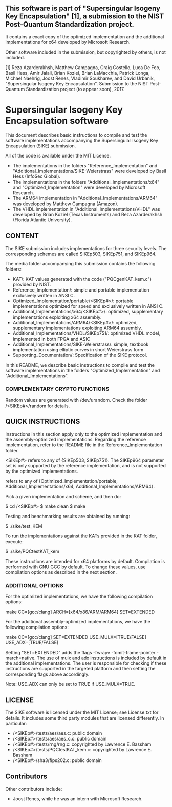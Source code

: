  
## This software is part of "Supersingular Isogeny Key Encapsulation" [1], a submission to the NIST Post-Quantum Standardization project.
It contains a exact copy of the optimized implementation and the additional implementations for x64 developed by Microsoft Research.

Other software included in the submission, but copyrighted by others, is not included.

[1] Reza Azarderakhsh, Matthew Campagna, Craig Costello, Luca De Feo, Basil Hess, Amir Jalali, Brian Koziel, Brian LaMacchia, Patrick Longa, Michael Naehrig, Joost Renes, Vladimir Soukharev, and David Urbanik, "Supersingular Isogeny Key Encapsulation". Submission to the NIST Post-Quantum Standardization project (to appear soon), 2017.

# Supersingular Isogeny Key Encapsulation software

This document describes basic instructions to compile and test the
software implementations accompanying the Supersingular Isogeny Key
Encapsulation (SIKE) submission.

All of the code is available under the MIT License. 

- The implementations in the folders "Reference_Implementation" and
  "Additional_Implementations/SIKE-Weierstrass" were developed by Basil
  Hess (InfoSec Global).
- The implementations in the folders "Additional_Implementations/x64"
  and "Optimized_Implementation" were developed by Microsoft Research.
- The ARM64 implementation in "Additional_Implementations/ARM64" was
  developed by Matthew Campagna (Amazon).
- The VHDL implementation in "Additional_Implementations/VHDL" was
  developed by Brian Koziel (Texas Instruments) and Reza Azarderakhsh
  (Florida Atlantic University).


## CONTENT

The SIKE submission includes implementations for three security levels.
The corresponding schemes are called SIKEp503, SIKEp751, and SIKEp964.

The media folder accompanying this submission contains the following
folders:
 
- KAT/: KAT values generated with the code ("PQCgenKAT_kem.c") provided
  by NIST.
- Reference_Implementation/: simple and portable implementation
  exclusively written in ANSI C.
- Optimized_Implementation/portable/<SIKEp#>/: portable implementations
  optimized for speed and exclusively written in ANSI C.
- Additional_Implementations/x64/<SIKEp#>/: optimized, supplementary
  implementations exploiting x64 assembly.
- Additional_Implementations/ARM64/<SIKEp#>/: optimized, supplementary
  implementations exploiting ARM64 assembly.
- Additional_Implementations/VHDL/SIKEp751/: optimized VHDL model,
  implemented in both FPGA and ASIC 
- Additional_Implementations/SIKE-Weierstrass/: simple, textbook
  implementation using elliptic curves in short Weierstrass form
- Supporting_Documentation/: Specification of the SIKE protocol.

In this README, we describe basic instructions to compile and test the
software implementations in the folders "Optimized_Implementation" and
"Additional_Implementations".

### COMPLEMENTARY CRYPTO FUNCTIONS

Random values are generated with /dev/urandom. Check the folder
<implementation>/<SIKEp#>/random for details.


## QUICK INSTRUCTIONS

Instructions in this section apply only to the optimized implementation
and the assembly-optimized implementations.  Regarding the reference
implementation, refer to the README file in the Reference_Implementation
folder.

<SIKEp#> refers to any of {SIKEp503, SIKEp751}. The SIKEp964 parameter
set is only supported by the reference implementation, and is not
supported by the optimized implementations.

<implementation> refers to any of {Optimized_Implementation/portable,
Additional_Implementations/x64, Additional_Implementations/ARM64}.

Pick a given implementation and scheme, and then do:

$ cd <implementation>/<SIKEp#>
$ make clean
$ make

Testing and benchmarking results are obtained by running:

$ ./sike/test_KEM

To run the implementations against the KATs provided in the KAT folder,
execute:

$ ./sike/PQCtestKAT_kem

These instructions are intended for x64 platforms by default.
Compilation is performed with GNU GCC by default. To change these
values, use compilation options as described in the next section.


### ADDITIONAL OPTIONS

For the optimized implementations, we have the following compilation
options: 

make CC=[gcc/clang] ARCH=[x64/x86/ARM/ARM64] SET=EXTENDED

For the additional assembly-optimized implementations, we have the
following compilation options:

make CC=[gcc/clang] SET=EXTENDED USE_MULX=[TRUE/FALSE] USE_ADX=[TRUE/FALSE]

Setting "SET=EXTENDED" adds the flags -fwrapv -fomit-frame-pointer
-march=native. The use of mulx and adx instructions is included by
default in the additional implementations. The user is responsible for
checking if these instructions are supported in the targeted platform
and then setting the corresponding flags above accordingly.

Note: USE_ADX can only be set to TRUE if USE_MULX=TRUE.


## LICENSE

The SIKE software is licensed under the MIT License; see License.txt for
details.  It includes some third party modules that are licensed
differently. In particular:

- <implementation>/<SIKEp#>/tests/aes/aes.c: public domain
- <implementation>/<SIKEp#>/tests/aes/aes_c.c: public domain
- <implementation>/<SIKEp#>/tests/rng/rng.c: copyrighted by Lawrence E.
  Bassham 
- <implementation>/<SIKEp#>/tests/PQCtestKAT_kem.c: copyrighted by
  Lawrence E. Bassham 
- <implementation>/<SIKEp#>/sha3/fips202.c: public domain


## Contributors

Other contributors include:

- Joost Renes, while he was an intern with Microsoft Research.
